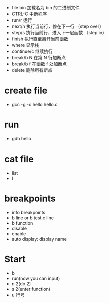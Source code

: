 - file bin   加载名为 bin 的二进制文件
- CTRL-C     中断程序
- run/r      运行
- next/n     执行当前行，停在下一行 （step over）
- step/s     执行当前行，进入下一层函数 （step in）
- finish     执行直至离开当前函数
- where      显示栈
- continue/c 继续执行
- break/b N  在第 N 行加断点
- break/b f  在函数 f 处加断点
- delete     删除所有断点
# create file 

- gcc -g -o hello hello.c

# run

- gdb hello

# cat file

- list
- l

# breakpoints

- info breakpoints
- b line or b test.c line
- b function
- disable
- enable
- auto display: display name

# Start

- b
- run(now you can input)
- n 2(do 2)
- s 2(enter function)
- u 行号
